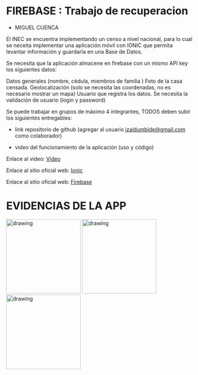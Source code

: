 # FIREBASE : Trabajo de recuperacion
 
  
 - MIGUEL CUENCA


El INEC se encuentra implementando un censo a nivel nacional, para lo cual se neceita implementar una aplicación móvil con IONIC que permita levantar información y guardarla en una Base de Datos.

Se necesita que la aplicación almacene en firebase con un mismo API key los siguientes datos:

Datos generales (nombre, cédula, miembros de familia )
Foto de la casa censada.
Geolocalización (solo se necesita las coordenadas, no es necesario mostrar un mapa)
Usuario que registra los datos.
Se necesita la validación de usuario (login y password) 

Se puede trabajar en grupos de máximo 4 integrantes, TODOS deben subir los siguientes entregables:

- link repositorio de github (agregar al usuario jzaldumbide@gmail.com como colaborador)

- video del funcionamiento de la aplicación (uso y código)

Enlace al video: [Video]

Enlace al sitio oficial web: [Ionic]

Enlace al sitio oficial web: [Firebase]

  [Video]: https://youtu.be/y96VgXkCYAQ
  [Ionic]: https://ionicframework.com/docs
  [Firebase]: https://firebase.google.com/docs?hl=es-419


EVIDENCIAS DE LA APP
========

<img src="https://i.ibb.co/CvMNTxY/Screenshot-20221212-233359.png" alt="drawing" width="200"/>
<img src="https://i.ibb.co/nmXvxHR/Screenshot-20221212-233458.png"  alt="drawing" width="200"/>
<img src="https://i.ibb.co/MSGkQFW/Screenshot-20221212-234922.png" alt="drawing" width="200"/>

